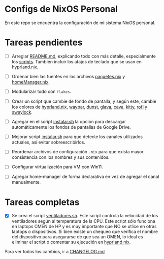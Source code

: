 # Configs de NixOS Personal

En este repo se encuentra la configuración de mi sistema NixOS personal.



# Tareas pendientes

- [ ] Arreglar [README.md](README.md), explicando todo con más detalle, especialmente los [scripts](scripts/). También incluir los atajos de teclado que se usan en [hyprland.nix](nixos/dotFiles/hyprland.nix).
- [ ] Ordenar bien las fuentes en los archivos [paquetes.nix](nixos/paquetes.nix) y [homeManager.nix](nixos/homeManager.nix).
- [ ] Modularizar todo con `flakes`.
- [ ] Crear un script que cambie de fondo de pantalla, y según este, cambie los colores de [hyprland.nix](nixos/dotFiles/hyprland.nix), [waybar](nixos/dotFiles/waybar.nix), [dunst](nixos/dotFiles/dunst.nix), [glava](nixos/dotFiles/glava.nix), [cava](nixos/dotFiles/cava.nix), [kitty](nixos/dotFiles/kitty.nix), [rofi](nixos/dotFiles/rofi.nix) y [swaylock](nixos/dotFiles/swaylock.nix).
- [ ] Agregar en el script [instalar.sh](scripts/instalar.sh) la opción para descargar automáticamente los fondos de pantallas de Google Drive.
- [ ] Mejorar script [instalar.sh](scripts/instalar.sh) para que detecte los canales utilizados actuales, así evitar sobreescribirlos.
- [ ] Reordenar archivos de configuración `.nix` para que exista mayor consistencia con los nombres y sus contenidos.
- [ ] Configurar virtualización para VM con Win11.
- [ ] Agregar home-manager de forma declarativa en vez de agregar el canal manualmente.



# Tareas completas
- [x] Se crea el script [ventiladores.sh](scripts/ventiladores.sh). Este script controla la velocidad de los ventiladores según al temperatura de la CPU. Este script sólo funciona en laptops OMEN de HP y es muy importante que NO se utlice en otras laptops o dispositivos. Si bien existe un chequeo que verifica el nombre del dispositivo para asegurarse de que sea un OMEN, lo ideal es eliminar el script o comentar su ejecución en [hyprland.nix](nixos/dotFiles/hyprland.nix).

  
Para ver todos los cambios, ir a [CHANGELOG.md](CHANGELOG.md)